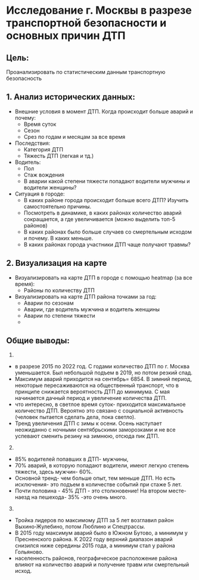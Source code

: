 # Исследование г. Москвы в разрезе транспортной безопасности и основных причин ДТП
## Цель:
Проанализировать по статистическим данным транспортную безопасность
## 1. Анализ исторических данных:
- Внешние условия в момент ДТП. Когда происходит больше аварий и почему:
    - Время суток
    - Сезон
    - Срез по годам и месяцам за все время
- Последствия:
    - Категория ДТП
    - Тяжесть ДТП (легкая и тд.)
- Водитель:
    - Пол
    - Стаж вождения
    - В аварии какой степени тяжести попадают водители мужчины и водители женщины?
- Ситуация в городе:
    - В каких районе города происходит больше всего ДТП? Изучить самостоятельно причины.
    - Посмотреть в динамике, в каких районах количество аварий сокращается, а где увеличивается (можно выделить топ-5 районов)
    - В каких районах было больше случаев со смертельным исходом и почему. В каких меньше.
    - В каких районах города участники ДТП чаще получают травмы?

## 2. Визуализация на карте 
- Визуализировать на карте ДТП в городе с помощью heatmap (за все время):
    - Районы по количеству ДТП
- Визуализировать на карте ДТП района точками за год:
    - Аварии по сезонам
    - Аварии, где водитель мужчина и водитель женщины
    - Аварии по степени тяжести
    - 
## Общие выводы:
1)
- в разрезе 2015 по 2022 год. С годами количество ДТП по г. Москва уменьшается. Был небольшой подъем в 2019, но потом резкий спад.
- Максимум аварий приходится на сентябрь= 6854. В зимний период, некоторые пересаживаются на общественный транспорт, что в принципе снижается вероятность ДТП до минимума. С мая начинается дачный период и увеличение количества ДТП.
- что интересно, в светлое время суток- приходится максимальное количество ДТП. Вероятно это связано с социальной активность (человек пытается сделать дела, пока светло).
- Тренд увеличения ДТП с зимы к осени. Осень наступает неожиданно с ночными сентябрьскими заморозками и не все успевают сменить резину на зимнюю, отсюда пик ДТП.

2)
- 85% водителей попавших в ДТП- мужчины,
- 70% аварий, в которую попадают водители, имеют легкую степень тяжести, здесь мужчин- 60%.
- Основной тренд- чем больше опыт, тем меньше ДТП. Но есть исключения- это подъем в количестве событий при стаже 5 лет.
- Почти половина - 45% ДТП - это столкновение! На втором месте- наезд на пешехода- 35% -это очень много.

3)
- Тройка лидеров по максимому ДТП за 5 лет возглавил район Выхино-Жулебино, потом Люблино и Спецтрассы.
- В 2015 году максимум аварий было в Южном Бутово, а минимум у Пресненского района. К 2022 году верхний диапазон аварий снизился ниже середины 2015 года, а минимум стал у района Гольяново.
- населенность районов, географическое расположение района влияют на количество аварий и получение травм или смертельный исход.
